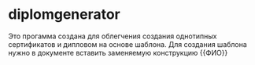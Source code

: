 # diplomgenerator
Это прогамма создана для облегчения создания однотипных сертификатов и дипловом на основе шаблона.
Для создания шаблона нужно в документе вставить заменяемую конструкцию {{ФИО}}
